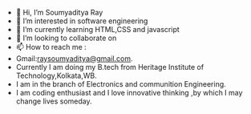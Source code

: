 - 👋 Hi, I’m Soumyaditya Ray
- 👀 I’m interested in software engineering
- 🌱 I’m currently learning HTML,CSS and javascript
- 💞️ I’m looking to collaborate on 
- 📫 How to reach me :
- Gmail:raysoumyaditya@gmail.com.
- Currently I am doing my B.tech from Heritage Institute of Technology,Kolkata,WB.
- I am in the branch of Electronics and communition Engineering.
- I am coding enthusiast and I love innovative thinking ,by which I may change lives someday. 
<!---
Soumyadityaray/Soumyadityaray is a ✨ special ✨ repository because its `README.md` (this file) appears on your GitHub profile.
You can click the Preview link to take a look at your changes.
--->
